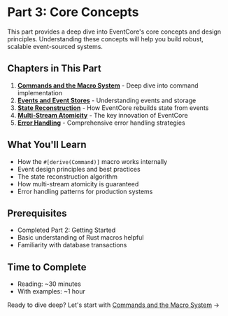 # Part 3: Core Concepts

This part provides a deep dive into EventCore's core concepts and design principles. Understanding these concepts will help you build robust, scalable event-sourced systems.

## Chapters in This Part

1. **[Commands and the Macro System](./01-commands-and-macros.md)** - Deep dive into command implementation
2. **[Events and Event Stores](./02-events-and-stores.md)** - Understanding events and storage
3. **[State Reconstruction](./03-state-reconstruction.md)** - How EventCore rebuilds state from events
4. **[Multi-Stream Atomicity](./04-multi-stream-atomicity.md)** - The key innovation of EventCore
5. **[Error Handling](./05-error-handling.md)** - Comprehensive error handling strategies

## What You'll Learn

- How the `#[derive(Command)]` macro works internally
- Event design principles and best practices
- The state reconstruction algorithm
- How multi-stream atomicity is guaranteed
- Error handling patterns for production systems

## Prerequisites

- Completed Part 2: Getting Started
- Basic understanding of Rust macros helpful
- Familiarity with database transactions

## Time to Complete

- Reading: ~30 minutes
- With examples: ~1 hour

Ready to dive deep? Let's start with [Commands and the Macro System](./01-commands-and-macros.md) →
